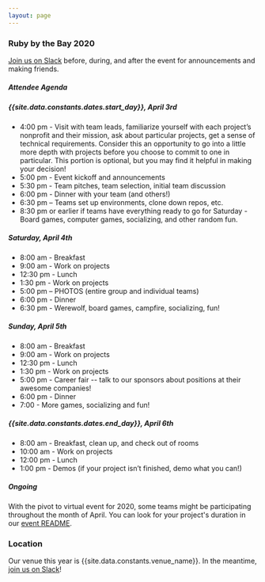 ```yaml
---
layout: page
---
```


### Ruby by the Bay 2020

[Join us on Slack](https://rubyforgood.herokuapp.com/) before, during, and after the event for announcements and making friends.

##### Attendee Agenda

##### {{site.data.constants.dates.start_day}}, April 3rd

* 4:00 pm - Visit with team leads, familiarize yourself with each project’s nonprofit and their mission, ask about particular projects, get a sense of technical requirements. Consider this an opportunity to go into a little more depth with projects before you choose to commit to one in particular. This portion is optional, but you may find it helpful in making your decision!
* 5:00 pm - Event kickoff and announcements
* 5:30 pm - Team pitches, team selection, initial team discussion
* 6:00 pm - Dinner with your team (and others!)
* 6:30 pm – Teams set up environments, clone down repos, etc.
* 8:30 pm or earlier if teams have everything ready to go for Saturday - Board games, computer games, socializing, and other random fun.

##### Saturday, April 4th

* 8:00 am - Breakfast
* 9:00 am - Work on projects
* 12:30 pm - Lunch
* 1:30 pm - Work on projects
* 5:00 pm – PHOTOS (entire group and individual teams)
* 6:00 pm - Dinner
* 6:30 pm - Werewolf, board games, campfire, socializing, fun!

##### Sunday, April 5th

* 8:00 am - Breakfast
* 9:00 am - Work on projects
* 12:30 pm - Lunch
* 1:30 pm - Work on projects
* 5:00 pm - Career fair -- talk to our sponsors about positions at their awesome companies!
* 6:00 pm - Dinner
* 7:00 - More games, socializing and fun!

##### {{site.data.constants.dates.end_day}}, April 6th

* 8:00 am - Breakfast, clean up, and check out of rooms
* 10:00 am - Work on projects
* 12:00 pm - Lunch
* 1:00 pm - Demos (if your project isn’t finished, demo what you can!)

##### Ongoing

With the pivot to virtual event for 2020, some teams might be participating throughout the month of April. You can look for your project's duration in our [event README](https://github.com/rubyforgood/2020-Remote/blob/master/README.md).

### Location

Our venue this year is {{site.data.constants.venue_name}}.
In the meantime, [join us on Slack](https://rubyforgood.herokuapp.com/)!
